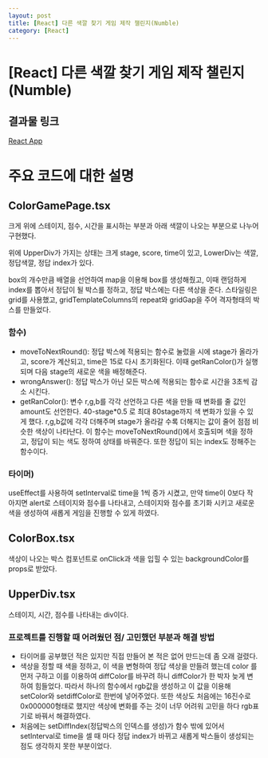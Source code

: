 ```yaml
---
layout: post
title: [React] 다른 색깔 찾기 게임 제작 챌린지(Numble)
category: [React]
---
```


# [React] 다른 색깔 찾기 게임 제작 챌린지(Numble)

## 결과물 링크

[React App](https://numble-color-game-dkbo4zhgv-dbckdgjs369.vercel.app/)

# 주요 코드에 대한 설명

## ColorGamePage.tsx

크게 위에 스테이지, 점수, 시간을 표시하는 부분과 아래 색깔이 나오는 부분으로 나누어 구현했다.

위에 UpperDiv가 가지는 상태는 크게 stage, score, time이 있고, LowerDiv는 색깔, 정답색깔, 정답 index가 있다.

box의 개수만큼 배열을 선언하여 map을 이용해 box를 생성해줬고, 이때 랜덤하게 index를 뽑아서 정답이 될 박스를 정하고, 정답 박스에는 다른 색상을 준다. 스타일링은 grid를 사용했고, gridTemplateColumns의 repeat와 gridGap을 주어 격자형태의 박스를 만들었다.

### 함수)

- moveToNextRound(): 정답 박스에 적용되는 함수로 눌렀을 시에 stage가 올라가고, score가 계산되고, time은 15로 다시 초기화된다. 이때 getRanColor()가 실행되며 다음 stage의 새로운 색을 배정해준다.
- wrongAnswer(): 정답 박스가 아닌 모든 박스에 적용되는 함수로 시간을 3초씩 감소 시킨다.
- getRanColor(): 변수 r,g,b를 각각 선언하고 다른 색을 만들 때 변화를 줄 값인 amount도 선언한다. 40-stage\*0.5 로 최대 80stage까지 색 변화가 있을 수 있게 했다. r,g,b값에 각각 더해주며 stage가 올라갈 수록 더해지는 값이 줄어 점점 비슷한 색상이 나타난다. 이 함수는 moveToNextRound()에서 호출되며 색을 정하고, 정답이 되는 색도 정하여 상태를 바꿔준다. 또한 정답이 되는 index도 정해주는 함수이다.

### 타이머)

useEffect를 사용하여 setInterval로 time을 1씩 증가 시켰고, 만약 time이 0보다 작아지면 alert로 스테이지와 점수를 나타내고, 스테이지와 점수를 초기화 시키고 새로운 색을 생성하여 새롭게 게임을 진행할 수 있게 하였다.

## ColorBox.tsx

색상이 나오는 박스 컴포넌트로 onClick과 색을 입힐 수 있는 backgroundColor를 props로 받았다.

## UpperDiv.tsx

스테이지, 시간, 점수를 나타내는 div이다.

###

### 프로젝트를 진행할 때 어려웠던 점/ 고민했던 부분과 해결 방법

- 타이머를 공부했던 적은 있지만 직접 만들어 본 적은 없어 만드는데 좀 오래 걸렸다.
- 색상을 정할 때 색을 정하고, 이 색을 변형하여 정답 색상을 만들려 했는데 color 를 먼저 구하고 이를 이용하여 diffColor를 바꾸려 하니 diffColor가 한 박자 늦게 변하여 힘들었다. 따라서 하나의 함수에서 rgb값을 생성하고 이 값을 이용해 setColor와 setdiffColor로 한번에 넣어주었다. 또한 색상도 처음에는 16진수로 0x000000형태로 했지만 색상에 변화를 주는 것이 너무 어려워 고민을 하다 rgb표기로 바꿔서 해결하였다.
- 처음에는 setDiffIndex(정답박스의 인덱스를 생성)가 함수 밖에 있어서 setInterval로 time을 셀 때 마다 정답 index가 바뀌고 새롭게 박스들이 생성되는 점도 생각하지 못한 부분이었다.
